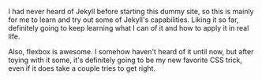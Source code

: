 I had never heard of Jekyll before starting this dummy site, so this is mainly for me to learn and try out some of Jekyll's capabilities.  Liking it so far, definitely going to keep learning what I can of it and how to apply it in real life.

Also, flexbox is awesome.  I somehow haven't heard of it until now, but after toying with it some, it's definitely going to be my new favorite CSS trick, even if it does take a couple tries to get right.